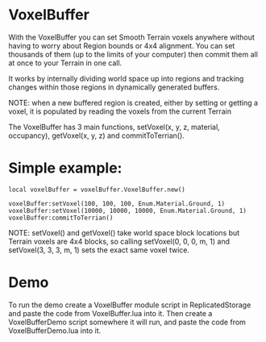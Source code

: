 # VoxelBuffer
With the VoxelBuffer you can set Smooth Terrain voxels anywhere without having to worry about Region bounds or 4x4 alignment. You can
set thousands of them (up to the limits of your computer) then commit them all at once to your Terrain in one call.

It works by internally dividing world space up into regions and tracking changes within those regions in
dynamically generated buffers.

NOTE: when a new buffered region is created, either by setting or getting a voxel, it is populated by reading
the voxels from the current Terrain

The VoxelBuffer has 3 main functions, setVoxel(x, y, z, material, occupancy), getVoxel(x, y, z) and commitToTerrian().

# Simple example:

	local voxelBuffer = voxelBuffer.VoxelBuffer.new()

	voxelBuffer:setVoxel(100, 100, 100, Enum.Material.Ground, 1)
	voxelBuffer:setVoxel(10000, 10000, 10000, Enum.Material.Ground, 1)
	voxelBuffer:commitToTerrian()
	
NOTE: setVoxel() and getVoxel() take world space block locations but Terrain voxels are 4x4 blocks, 
so calling setVoxel(0, 0, 0, m, 1) and setVoxel(3, 3, 3, m, 1) sets
the exact same voxel twice.

# Demo

To run the demo create a VoxelBuffer module script in ReplicatedStorage and paste the code from VoxelBuffer.lua into it.
Then create a VoxelBufferDemo script somewhere it will run, and paste the code from VoxelBufferDemo.lua into it.
